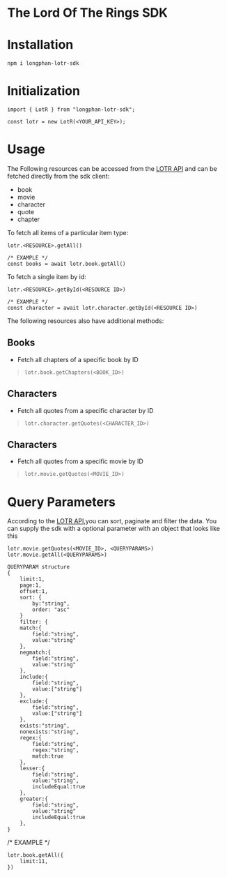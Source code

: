 # The Lord Of The Rings SDK
# Installation
```
npm i longphan-lotr-sdk
```
# Initialization
```
import { LotR } from "longphan-lotr-sdk";

const lotr = new LotR(<YOUR_API_KEY>);
```
# Usage
The Following resources can be accessed from the [LOTR API](https://the-one-api.dev/documentation) and can be fetched directly from the sdk client:
- book
- movie
- character
- quote
- chapter

To fetch all items of a particular item type:
```
lotr.<RESOURCE>.getAll()

/* EXAMPLE */
const books = await lotr.book.getAll()
```
To fetch a single item by id:
```
lotr.<RESOURCE>.getById(<RESOURCE ID>)

/* EXAMPLE */
const character = await lotr.character.getById(<RESOURCE ID>)
```

The following resources also have additional methods:
## Books
- Fetch all chapters of a specific book by ID
> `lotr.book.getChapters(<BOOK_ID>)`
## Characters
- Fetch all quotes from a specific character by ID
> `lotr.character.getQuotes(<CHARACTER_ID>)`
## Characters
- Fetch all quotes from a specific movie by ID
> `lotr.movie.getQuotes(<MOVIE_ID>)`

# Query Parameters
According to the [LOTR API](https://the-one-api.dev/documentation),you can sort, paginate and filter the data. You can supply the sdk with a optional parameter with an object that looks like this
```
lotr.movie.getQuotes(<MOVIE_ID>, <QUERYPARAMS>)
lotr.movie.getAll(<QUERYPARAMS>)
```

```
QUERYPARAM structure
{
    limit:1,
    page:1,
    offset:1,
    sort: {
        by:"string",
        order: "asc"
    }
    filter: {
    match:{
        field:"string",
        value:"string"
    },
    negmatch:{
        field:"string",
        value:"string"
    },
    include:{
        field:"string",
        value:["string"]
    },
    exclude:{
        field:"string",
        value:["string"]
    },
    exists:"string",
    nonexists:"string",
    regex:{
        field:"string",
        regex:"string",
        match:true
    },
    lesser:{
        field:"string",
        value:"string",
        includeEqual:true
    },
    greater:{
        field:"string",
        value:"string"
        includeEqual:true
    },
}
```
/* EXAMPLE */
```
lotr.book.getAll({
    limit:11,
})

